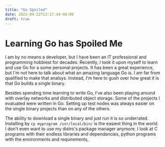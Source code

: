 ```yaml
---
title: "Go Spoiled"
date: 2022-04-22T13:17:44-04:00
draft: true
---
```


# Learning Go has Spoiled Me

I am by no means a developer, but I have been an IT professional and programming hobbiest for decades. Recently, I took it upon myself to learn and use Go for a some personal projects. It has been a great experience, but I'm not here to talk about what an amazing language Go is. I am far from qualified to make that analsys. Instead, I'm here to gush over how great it is that Go builds a single binary.

Besides spending time learning to write Go, I've also been playing around with overlay networks and distributed object storage. Some of the projects I evaluated were written in Go. Setting up test nodes was always easier on the single binary projects than on any of the others.

The ability to download a single binary and just run it is so underrated. Installing by  `cp myprogram /usr/local/bin/` is the easiest thing in the world. I don't even want to use my distro's package manager anymore. I look at C programs with their endless libraries and dependancies, python programs with the environments and requirements,
